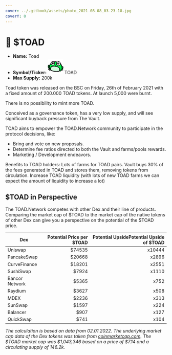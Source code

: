 ```yaml
---
cover: ../.gitbook/assets/photo_2021-08-08_03-23-18.jpg
coverY: 0
---
```


# 🐸 $TOAD

* **Name:** Toad
* **Symbol/Ticker:** ![](../.gitbook/assets/TOAD.symbol.svg) TOAD
* **Max Supply:** 200k

Toad token was released on the BSC on Friday, 26th of February 2021 with a fixed amount of 200.000 TOAD tokens. At launch 5,000 were burnt.

There is no possibility to mint more TOAD.

Conceived as a governance token, has a very low supply, and will see significant buyback pressure from The Vault.

TOAD aims to empower the TOAD.Network community to participate in the protocol decisions, like:

* Bring and vote on new proposals.
* Determine fee ratios directed to both the Vault and farms/pools rewards.
* Marketing / Development endeavors.

Benefits to TOAD holders: Lots of farms for TOAD pairs. Vault buys 30% of the fees generated in TOAD and stores them, removing tokens from circulation. Increase TOAD liquidity (with lots of new TOAD farms we can expect the amount of liquidity to increase a lot)

## $TOAD in Perspective

The TOAD.Network competes with other Dex and their line of products. Comparing the market cap of $TOAD to the market cap of the native tokens of other Dex can give you a perspective on the potential of the $TOAD price.

| Dex            | Potential Price per $TOAD | Potential UpsidePotential Upside of $TOAD |
| -------------- | ------------------------: | ----------------------------------------: |
| Uniswap        |                    $74535 |                                    x10444 |
| PancakeSwap    |                    $20668 |                                     x2896 |
| CurveFinance   |                    $18201 |                                     x2551 |
| SushiSwap      |                     $7924 |                                     x1110 |
| Bancor Network |                     $5365 |                                      x752 |
| Raydium        |                     $3627 |                                      x508 |
| MDEX           |                     $2236 |                                      x313 |
| SunSwap        |                     $1597 |                                      x224 |
| Balancer       |                      $907 |                                      x127 |
| QuickSwap      |                      $741 |                                      x104 |

_The calculation is based on data from 02.01.2022. The underlying market cap data of the Dex tokens was taken from_ [_coinmarketcap.com_](https://coinmarketcap.com)_. The $TOAD market cap was $1,043,346 based on a price of $7.14 and a circulating supply of 146.2k._
